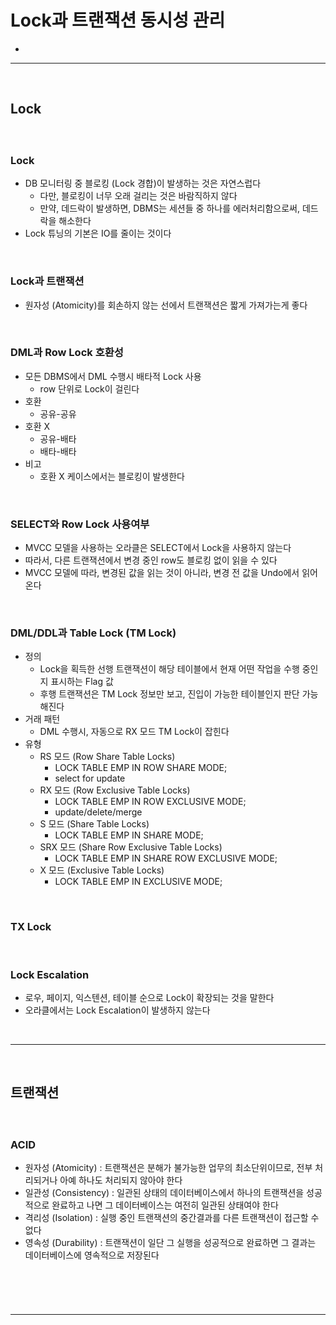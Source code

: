 # Lock과 트랜잭션 동시성 관리 
> 
* 

<hr>
<br>

## Lock
#### 

<br>

### Lock
* DB 모니터링 중 블로킹 (Lock 경합)이 발생하는 것은 자연스럽다
  * 다만, 블로킹이 너무 오래 걸리는 것은 바람직하지 않다
  * 만약, 데드락이 발생하면, DBMS는 세션들 중 하나를 에러처리함으로써, 데드락을 해소한다
* Lock 튜닝의 기본은 IO를 줄이는 것이다

<br>

### Lock과 트랜잭션
* 원자성 (Atomicity)를 회손하지 않는 선에서 트랜잭션은 짧게 가져가는게 좋다

<br>

### DML과 Row Lock 호환성
* 모든 DBMS에서 DML 수행시 배타적 Lock 사용
  * row 단위로 Lock이 걸린다
* 호환
  * 공유-공유
* 호환 X
  * 공유-배타
  * 배타-배타
* 비고
  * 호환 X 케이스에서는 블로킹이 발생한다
 
<br>

### SELECT와 Row Lock 사용여부
* MVCC 모델을 사용하는 오라클은 SELECT에서 Lock을 사용하지 않는다
* 따라서, 다른 트랜잭션에서 변경 중인 row도 블로킹 없이 읽을 수 있다
* MVCC 모델에 따라, 변경된 값을 읽는 것이 아니라, 변경 전 값을 Undo에서 읽어온다

<br>

### DML/DDL과 Table Lock (TM Lock)
* 정의
  * Lock을 획득한 선행 트랜잭션이 해당 테이블에서 현재 어떤 작업을 수행 중인지 표시하는 Flag 값
  * 후행 트랜잭션은 TM Lock 정보만 보고, 진입이 가능한 테이블인지 판단 가능해진다
* 거래 패턴
  * DML 수행시, 자동으로 RX 모드 TM Lock이 잡힌다
* 유형
  * RS 모드 (Row Share Table Locks)
    * LOCK TABLE EMP IN ROW SHARE MODE;
    * select for update
  * RX 모드 (Row Exclusive Table Locks)
    * LOCK TABLE EMP IN ROW EXCLUSIVE MODE;
    * update/delete/merge
  * S 모드 (Share Table Locks)
    * LOCK TABLE EMP IN SHARE MODE;
  * SRX 모드 (Share Row Exclusive Table Locks)
    * LOCK TABLE EMP IN SHARE ROW EXCLUSIVE MODE;
  * X 모드 (Exclusive Table Locks)
    * LOCK TABLE EMP IN EXCLUSIVE MODE;

<br>

### TX Lock

<br>

### Lock Escalation
* 로우, 페이지, 익스텐션, 테이블 순으로 Lock이 확장되는 것을 말한다
* 오라클에서는 Lock Escalation이 발생하지 않는다

<br>
<hr>
<br>

## 트랜잭션
#### 

<br>

### ACID
* 원자성 (Atomicity) : 트랜잭션은 분해가 불가능한 업무의 최소단위이므로, 전부 처리되거나 아예 하나도 처리되지 않아야 한다
* 일관성 (Consistency) : 일관된 상태의 데이터베이스에서 하나의 트랜잭션을 성공적으로 완료하고 나면 그 데이터베이스는 여전히 일관된 상태여야 한다
* 격리성 (Isolation) : 실행 중인 트랜잭션의 중간결과를 다른 트랜잭션이 접근할 수 없다 
* 영속성 (Durability) : 트랜잭션이 일단 그 실행을 성공적으로 완료하면 그 결과는 데이터베이스에 영속적으로 저장된다

<br>

### 


<br>
<hr>
<br>
